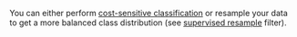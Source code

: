
You can either perform [cost-sensitive classification](https://waikato.github.io/weka-wiki/search.html?q=cost-sensitive) or resample your data to get a more balanced class distribution (see [supervised resample](http://weka.sourceforge.net/doc.dev/weka/filters/supervised/instance/Resample.html) filter).

